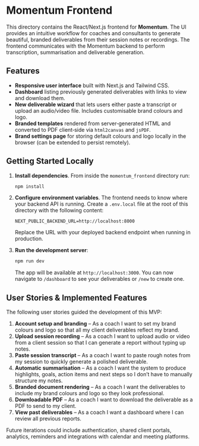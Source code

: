 # Momentum Frontend

This directory contains the React/Next.js frontend for **Momentum**. The UI
provides an intuitive workflow for coaches and consultants to generate
beautiful, branded deliverables from their session notes or recordings. The
frontend communicates with the Momentum backend to perform transcription,
summarisation and deliverable generation.

## Features

* **Responsive user interface** built with Next.js and Tailwind CSS.
* **Dashboard** listing previously generated deliverables with links to view
  and download them.
* **New deliverable wizard** that lets users either paste a transcript or
  upload an audio/video file. Includes customisable brand colours and logo.
* **Branded templates** rendered from server‑generated HTML and converted to
  PDF client‑side via `html2canvas` and `jsPDF`.
* **Brand settings page** for storing default colours and logo locally in the
  browser (can be extended to persist remotely).

## Getting Started Locally

1. **Install dependencies**. From inside the `momentum_frontend` directory
   run:

   ```bash
   npm install
   ```

2. **Configure environment variables**. The frontend needs to know where
   your backend API is running. Create a `.env.local` file at the root of
   this directory with the following content:

   ```env
   NEXT_PUBLIC_BACKEND_URL=http://localhost:8000
   ```

   Replace the URL with your deployed backend endpoint when running in
   production.

3. **Run the development server**:

   ```bash
   npm run dev
   ```

   The app will be available at `http://localhost:3000`. You can now
   navigate to `/dashboard` to see your deliverables or `/new` to create
   one.

## User Stories & Implemented Features

The following user stories guided the development of this MVP:

1. **Account setup and branding** – As a coach I want to set my brand
   colours and logo so that all my client deliverables reflect my brand.
2. **Upload session recording** – As a coach I want to upload audio or
   video from a client session so that I can generate a report without
   typing up notes.
3. **Paste session transcript** – As a coach I want to paste rough notes
   from my session to quickly generate a polished deliverable.
4. **Automatic summarisation** – As a coach I want the system to produce
   highlights, goals, action items and next steps so I don’t have to
   manually structure my notes.
5. **Branded document rendering** – As a coach I want the deliverables to
   include my brand colours and logo so they look professional.
6. **Downloadable PDF** – As a coach I want to download the deliverable as
   a PDF to send to my client.
7. **View past deliverables** – As a coach I want a dashboard where I can
   review all previous reports.

Future iterations could include authentication, shared client portals,
analytics, reminders and integrations with calendar and meeting platforms.
